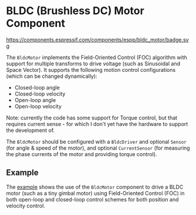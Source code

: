 # BLDC (Brushless DC) Motor Component

https://components.espressif.com/components/espp/bldc_motor/badge.svg

The `BldcMotor` implements the Field-Oriented Control (FOC) algorithm with
support for multiple transforms to drive voltage (such as Sinusoidal and Space
Vector). It supports the following motion control configurations (which can be
changed dynamically):

* Closed-loop angle
* Closed-loop velocity
* Open-loop angle
* Open-loop velocity

Note: currently the code has some support for Torque control, but that requires
current sense - for which I don't yet have the hardware to support the
development of.

The `BldcMotor` should be configured with a `BldcDriver` and optional `Sensor`
(for angle & speed of the motor), and optional `CurrentSensor` (for measuring
the phase currents of the motor and providing torque control).

## Example

The [example](./example) shows the use of the `BldcMotor` component to drive a
BLDC motor (such as a tiny gimbal motor) using Field-Oriented Control (FOC) in
both open-loop and closed-loop control schemes for both position and velocity
control.

